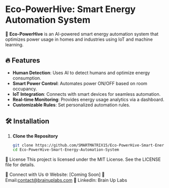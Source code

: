 # Eco-PowerHive: Smart Energy Automation System  

🚀 **Eco-PowerHive** is an AI-powered smart energy automation system that optimizes power usage in homes and industries using IoT and machine learning.

## 🔥 Features  
- **Human Detection**: Uses AI to detect humans and optimize energy consumption.  
- **Smart Power Control**: Automates power ON/OFF based on room occupancy.  
- **IoT Integration**: Connects with smart devices for seamless automation.  
- **Real-time Monitoring**: Provides energy usage analytics via a dashboard.  
- **Customizable Rules**: Set personalized automation rules.  

## 🛠 Installation  

1. **Clone the Repository**  
   ```sh
   git clone https://github.com/SMARTMATRIX15/Eco-PowerHive-Smart-Energy-Automation-Sys.git
   cd Eco-PowerHive-Smart-Energy-Automation-System

📜 License
This project is licensed under the MIT License. See the LICENSE file for details.

🤝 Connect with Us
🌐 Website: [Coming Soon]
📧 Email:contact@brainuplabs.com
📘 LinkedIn: Brain Up Labs